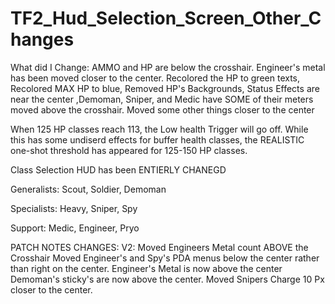 # TF2_Hud_Selection_Screen_Other_Changes
What did I Change:
 AMMO and HP are below the crosshair. Engineer's metal has been moved closer to the center. Recolored the HP to green texts, Recolored MAX HP to blue, Removed HP's Backgrounds, Status Effects are near the center ,Demoman, Sniper, and Medic have SOME of their meters moved above the crosshair. Moved some other things closer to the center
 
 When 125 HP classes reach 113, the Low health Trigger will go off. While this has some undiserd effects for buffer health classes, the REALISTIC one-shot threshold has appeared for 125-150 HP classes.

 Class Selection HUD has been ENTIERLY CHANEGD
 
 Generalists: Scout, Soldier, Demoman
 
 Specialists: Heavy, Sniper, Spy
 
 Support: Medic, Engineer, Pryo

PATCH NOTES CHANGES:
V2: Moved Engineers Metal count ABOVE the Crosshair
Moved Engineer's and Spy's PDA menus below the center rather than right on the center.
Engineer's Metal is now above the center
Demoman's sticky's are now above the center.
Moved Snipers Charge 10 Px closer to the center.
